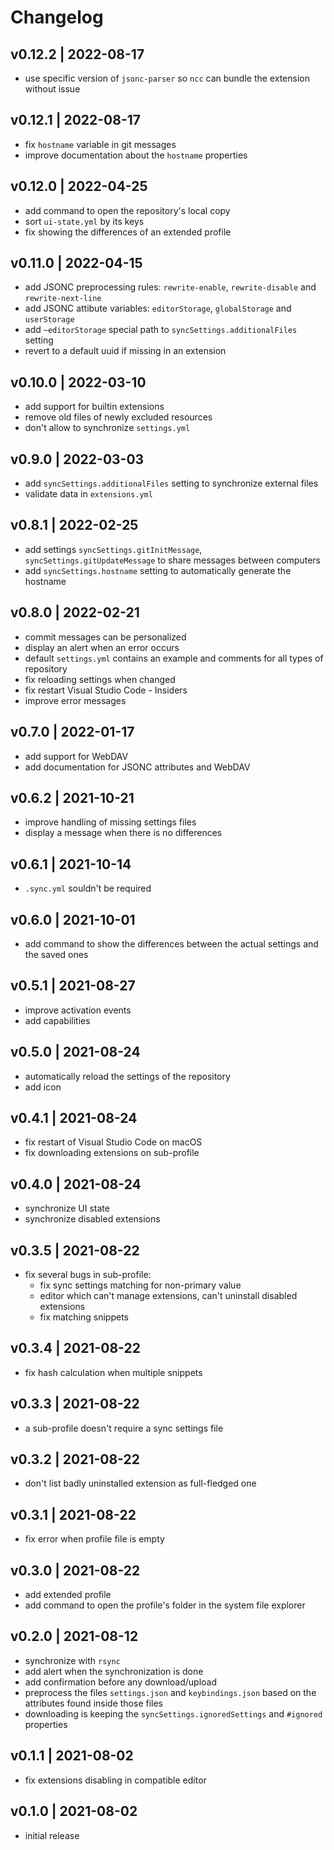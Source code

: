 # Changelog

## v0.12.2 | 2022-08-17
- use specific version of `jsonc-parser` so `ncc` can bundle the extension without issue

## v0.12.1 | 2022-08-17
- fix `hostname` variable in git messages
- improve documentation about the `hostname` properties

## v0.12.0 | 2022-04-25
- add command to open the repository's local copy
- sort `ui-state.yml` by its keys
- fix showing the differences of an extended profile

## v0.11.0 | 2022-04-15
- add JSONC preprocessing rules: `rewrite-enable`, `rewrite-disable` and `rewrite-next-line`
- add JSONC attibute variables: `editorStorage`, `globalStorage` and `userStorage`
- add `~editorStorage` special path to `syncSettings.additionalFiles` setting
- revert to a default uuid if missing in an extension

## v0.10.0 | 2022-03-10
- add support for builtin extensions
- remove old files of newly excluded resources
- don't allow to synchronize `settings.yml`

## v0.9.0 | 2022-03-03
- add `syncSettings.additionalFiles` setting to synchronize external files
- validate data in `extensions.yml`

## v0.8.1 | 2022-02-25
- add settings `syncSettings.gitInitMessage`, `syncSettings.gitUpdateMessage` to share messages between computers
- add `syncSettings.hostname` setting to automatically generate the hostname

## v0.8.0 | 2022-02-21
- commit messages can be personalized
- display an alert when an error occurs
- default `settings.yml` contains an example and comments for all types of repository
- fix reloading settings when changed
- fix restart Visual Studio Code - Insiders
- improve error messages

## v0.7.0 | 2022-01-17
- add support for WebDAV
- add documentation for JSONC attributes and WebDAV

## v0.6.2 | 2021-10-21
- improve handling of missing settings files
- display a message when there is no differences

## v0.6.1 | 2021-10-14
- `.sync.yml` souldn't be required

## v0.6.0 | 2021-10-01
- add command to show the differences between the actual settings and the saved ones

## v0.5.1 | 2021-08-27
- improve activation events
- add capabilities

## v0.5.0 | 2021-08-24
- automatically reload the settings of the repository
- add icon

## v0.4.1 | 2021-08-24
- fix restart of Visual Studio Code on macOS
- fix downloading extensions on sub-profile

## v0.4.0 | 2021-08-24
- synchronize UI state
- synchronize disabled extensions

## v0.3.5 | 2021-08-22
- fix several bugs in sub-profile:
  - fix sync settings matching for non-primary value
  - editor which can't manage extensions, can't uninstall disabled extensions
  - fix matching snippets

## v0.3.4 | 2021-08-22
- fix hash calculation when multiple snippets

## v0.3.3 | 2021-08-22
- a sub-profile doesn't require a sync settings file

## v0.3.2 | 2021-08-22
- don't list badly uninstalled extension as full-fledged one

## v0.3.1 | 2021-08-22
- fix error when profile file is empty

## v0.3.0 | 2021-08-22
- add extended profile
- add command to open the profile's folder in the system file explorer

## v0.2.0 | 2021-08-12
- synchronize with `rsync`
- add alert when the synchronization is done
- add confirmation before any download/upload
- preprocess the files `settings.json` and `keybindings.json` based on the attributes found inside those files
- downloading is keeping the `syncSettings.ignoredSettings` and `#ignored` properties

## v0.1.1 | 2021-08-02
- fix extensions disabling in compatible editor

## v0.1.0 | 2021-08-02
- initial release
